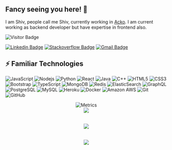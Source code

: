 
## Fancy seeing you here! 👋

I am Shiv, people call me Shiv, currently working  in [Acko](https://github.com/ackotech). I am current working as backend developer but have expertise in frontend also.

![Visitor Badge](https://visitor-badge.laobi.icu/badge?page_id=aemmadi.aemmadi)

[![Linkedin Badge](https://img.shields.io/badge/-Linkedin-blue?style=flat-square&logo=Linkedin&logoColor=white&link=https://www.linkedin.com/in/shiv-pratap-singh-104a2612a/)](https://www.linkedin.com/in/shiv-pratap-singh-104a2612a/)
[![Stackoverflow Badge](https://img.shields.io/badge/-Stackoverflow-f48024?style=flat-square&logo=stackoverflow&logoColor=white&link=https://stackoverflow.com/users/5221928/shiv-singh)](https://stackoverflow.com/users/5221928/shiv-singh)
[![Gmail Badge](https://img.shields.io/badge/-gmail-c14438?style=flat-square&logo=Gmail&logoColor=white&link=mailto:shiv211012@gmail.com)](mailto:shiv211012@gmail.com)
## ⚡ Familiar Technologies 

![JavaScript](https://img.shields.io/badge/-JavaScript-black?style=flat-square&logo=javascript)
![Nodejs](https://img.shields.io/badge/-Nodejs-black?style=flat-square&logo=Node.js)
![Python](https://img.shields.io/badge/-Python-black?style=flat-square&logo=Python)
![React](https://img.shields.io/badge/-React-black?style=flat-square&logo=react)
![Java](https://img.shields.io/badge/-java-E34A86?style=flat-square&logo=java)
![C++](https://img.shields.io/badge/-C++-00599C?style=flat-square&logo=c)
![HTML5](https://img.shields.io/badge/-HTML5-E34F26?style=flat-square&logo=html5&logoColor=white)
![CSS3](https://img.shields.io/badge/-CSS3-1572B6?style=flat-square&logo=css3)
![Bootstrap](https://img.shields.io/badge/-Bootstrap-563D7C?style=flat-square&logo=bootstrap)
![TypeScript](https://img.shields.io/badge/-TypeScript-007ACC?style=flat-square&logo=typescript)
![MongoDB](https://img.shields.io/badge/-MongoDB-black?style=flat-square&logo=mongodb)
![Redis](https://img.shields.io/badge/-Redis-black?style=flat-square&logo=Redis)
![ElasticSearch](https://img.shields.io/badge/-ElasticSearch-005571?style=flat-square&logo=elasticsearch)
![GraphQL](https://img.shields.io/badge/-GraphQL-E10098?style=flat-square&logo=graphql)
![PostgreSQL](https://img.shields.io/badge/-PostgreSQL-336791?style=flat-square&logo=postgresql)
![MySQL](https://img.shields.io/badge/-MySQL-black?style=flat-square&logo=mysql)
![Heroku](https://img.shields.io/badge/-Heroku-430098?style=flat-square&logo=heroku)
![Docker](https://img.shields.io/badge/-Docker-black?style=flat-square&logo=docker)
![Amazon AWS](https://img.shields.io/badge/Amazon%20AWS-232F3E?style=flat-square&logo=amazon-aws)
![Git](https://img.shields.io/badge/-Git-black?style=flat-square&logo=git)
![GitHub](https://img.shields.io/badge/-GitHub-181717?style=flat-square&logo=github)

<p align="center">
  <img src = "https://metrics.lecoq.io/myashok?template=classic&config.timezone=Asia%2FJakarta" alt = "Metrics">
<br>
  <img src ="https://github-readme-stats.vercel.app/api?username=myashok&count_private=true&show_icons=true&include_all_commits=true&theme=darcula&bg_color=00000000">
<br>
<br>
<br>
<img src ="https://github-readme-stats.vercel.app/api/top-langs/?username=myashok&layout=compact&theme=darcula&bg_color=00000000&langs_count=6&hide=jupyter%20notebook,tex,css,php">
<br>
<br>
<br>  
<img src ="https://github-readme-streak-stats.herokuapp.com?user=myashok&theme=darcula&background=FFFFFF00">
</p>
